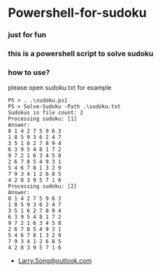 # Powershell-for-sudoku

### just for fun
### this is a powershell script to solve sudoku

### how to use?
please open sudoku.txt for example

```
PS > . .\sudoku.ps1
PS > Solve-Sudoku -Path .\sudoku.txt
Sudokus in file count: 2
Processing sudoku: [1]
Answer:
8 1 4 2 7 5 9 6 3
1 8 5 9 3 6 2 4 7
3 5 1 6 2 7 8 9 4
6 3 9 5 4 8 1 7 2
9 7 2 1 6 3 4 5 8
2 6 7 8 5 4 9 3 1
5 4 6 7 8 1 3 2 9
7 9 3 4 1 2 6 8 5
4 2 8 3 9 5 7 1 6
Processing sudoku: [2]
Answer:
8 1 4 2 7 5 9 6 3
1 8 5 9 3 6 2 4 7
3 5 1 6 2 7 8 9 4
6 3 9 5 4 8 1 7 2
9 7 2 1 6 3 4 5 8
2 6 7 8 5 4 9 3 1
5 4 6 7 8 1 3 2 9
7 9 3 4 1 2 6 8 5
4 2 8 3 9 5 7 1 6
```

 - Larry.Song@outlook.com
